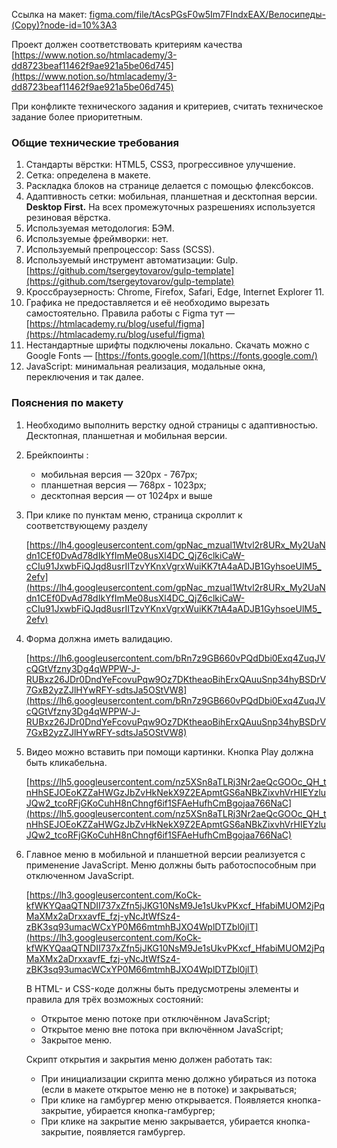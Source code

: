 Ссылка на макет: [figma.com/file/tAcsPGsF0w5Im7FIndxEAX/Велосипеды-(Copy)?node-id=10%3A3](http://figma.com/file/tAcsPGsF0w5Im7FIndxEAX/%D0%92%D0%B5%D0%BB%D0%BE%D1%81%D0%B8%D0%BF%D0%B5%D0%B4%D1%8B-(Copy)?node-id=10%3A3)

Проект должен соответствовать критериям качества [https://www.notion.so/htmlacademy/3-dd8723beaf11462f9ae921a5be06d745](https://www.notion.so/htmlacademy/3-dd8723beaf11462f9ae921a5be06d745)

 При конфликте технического задания и критериев, считать техническое задание более приоритетным.

### **Общие технические требования**

1. Стандарты вёрстки: HTML5, CSS3, прогрессивное улучшение.
2. Сетка: определена в макете.
3. Раскладка блоков на странице делается с помощью флексбоксов.
4. Адаптивность сетки: мобильная, планшетная и десктопная версии. **Desktop First.** На всех промежуточных разрешениях используется резиновая вёрстка.
5. Используемая методология: БЭМ.
6. Используемые фреймворки: нет.
7. Используемый препроцессор: Sass (SCSS).
8. Используемый инструмент автоматизации: Gulp. [https://github.com/tsergeytovarov/gulp-template](https://github.com/tsergeytovarov/gulp-template)
9. Кроссбраузерность: Chrome, Firefox, Safari, Edge, Internet Explorer 11.
10. Графика не предоставляется и её необходимо вырезать самостоятельно. Правила работы с Figmа тут — [https://htmlacademy.ru/blog/useful/figma](https://htmlacademy.ru/blog/useful/figma)
11. Нестандартные шрифты подключены локально. Скачать можно с Google Fonts — [https://fonts.google.com/](https://fonts.google.com/)
12. JavaScript: минимальная реализация, модальные окна, переключения и так далее.

### **Пояснения по макету**

1. Необходимо выполнить верстку одной страницы с адаптивностью. Десктопная, планшетная и мобильная версии.
2. Брейкпоинты :
    - мобильная версия — 320px - 767px;
    - планшетная версия — 768px - 1023px;
    - десктопная версия — от 1024px и выше
3. При клике по пунктам меню, страница скроллит к соответствующему разделу

    [https://lh4.googleusercontent.com/gpNac_mzual1Wtvl2r8URx_My2UaNdn1CEf0DvAd78dIkYfImMe08usXl4DC_QjZ6clkiCaW-cCIu91JxwbFiQJqd8usrIITzvYKnxVgrxWuiKK7tA4aADJB1GyhsoeUlM5_2efv](https://lh4.googleusercontent.com/gpNac_mzual1Wtvl2r8URx_My2UaNdn1CEf0DvAd78dIkYfImMe08usXl4DC_QjZ6clkiCaW-cCIu91JxwbFiQJqd8usrIITzvYKnxVgrxWuiKK7tA4aADJB1GyhsoeUlM5_2efv)

4. Форма должна иметь валидацию.

    [https://lh6.googleusercontent.com/bRn7z9GB660vPQdDbi0Exq4ZuqJVcQGtVfzny3Dg4qWPPW-J-RUBxz26JDr0DndYeFcovuPqw9Oz7DKtheaoBihErxQAuuSnp34hyBSDrV7GxB2yzZJlHYwRFY-sdtsJa5OStVW8](https://lh6.googleusercontent.com/bRn7z9GB660vPQdDbi0Exq4ZuqJVcQGtVfzny3Dg4qWPPW-J-RUBxz26JDr0DndYeFcovuPqw9Oz7DKtheaoBihErxQAuuSnp34hyBSDrV7GxB2yzZJlHYwRFY-sdtsJa5OStVW8)

5. Видео можно вставить при помощи картинки. Кнопка Play должна быть кликабельна.

    [https://lh5.googleusercontent.com/nz5XSn8aTLRj3Nr2aeQcGOOc_QH_tnHhSEJOEoKZZaHWGzJbZvHkNekX9Z2EApmtGS6aNBkZixvhVrHIEYzluJQw2_tcoRFjGKoCuhH8nChngf6if1SFAeHufhCmBgojaa766NaC](https://lh5.googleusercontent.com/nz5XSn8aTLRj3Nr2aeQcGOOc_QH_tnHhSEJOEoKZZaHWGzJbZvHkNekX9Z2EApmtGS6aNBkZixvhVrHIEYzluJQw2_tcoRFjGKoCuhH8nChngf6if1SFAeHufhCmBgojaa766NaC)

6. Главное меню в мобильной и планшетной версии реализуется с применение JavaScript. Меню должны быть работоспособным при отключенном JavaScript.

    [https://lh3.googleusercontent.com/KoCk-kfWKYQaaQTNDII737xZfn5jJKG10NsM9Je1sUkvPKxcf_HfabiMUOM2jPqMaXMx2aDrxxavfE_fzj-yNcJtWfSz4-zBK3sq93umacWCxYP0M66mtmhBJXO4WplDTZbl0jlT](https://lh3.googleusercontent.com/KoCk-kfWKYQaaQTNDII737xZfn5jJKG10NsM9Je1sUkvPKxcf_HfabiMUOM2jPqMaXMx2aDrxxavfE_fzj-yNcJtWfSz4-zBK3sq93umacWCxYP0M66mtmhBJXO4WplDTZbl0jlT)

    В HTML- и CSS-коде должны быть предусмотрены элементы и правила для трёх возможных состояний:

    - Открытое меню потоке при отключённом JavaScript;
    - Открытое меню вне потока при включённом JavaScript;
    - Закрытое меню.

    Скрипт открытия и закрытия меню должен работать так:

    - При инициализации скрипта меню должно убираться из потока (если в макете открытое меню не в потоке) и закрываться;
    - При клике на гамбургер меню открывается. Появляется кнопка-закрытие, убирается кнопка-гамбургер;
    - При клике на закрытие меню закрывается, убирается кнопка-закрытие, появляется гамбургер.
